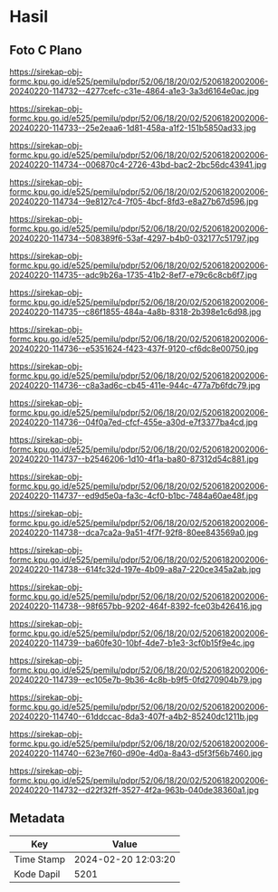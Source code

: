 # Hasil

## Foto C Plano

https://sirekap-obj-formc.kpu.go.id/e525/pemilu/pdpr/52/06/18/20/02/5206182002006-20240220-114732--4277cefc-c31e-4864-a1e3-3a3d6164e0ac.jpg

https://sirekap-obj-formc.kpu.go.id/e525/pemilu/pdpr/52/06/18/20/02/5206182002006-20240220-114733--25e2eaa6-1d81-458a-a1f2-151b5850ad33.jpg

https://sirekap-obj-formc.kpu.go.id/e525/pemilu/pdpr/52/06/18/20/02/5206182002006-20240220-114734--006870c4-2726-43bd-bac2-2bc56dc43941.jpg

https://sirekap-obj-formc.kpu.go.id/e525/pemilu/pdpr/52/06/18/20/02/5206182002006-20240220-114734--9e8127c4-7f05-4bcf-8fd3-e8a27b67d596.jpg

https://sirekap-obj-formc.kpu.go.id/e525/pemilu/pdpr/52/06/18/20/02/5206182002006-20240220-114734--508389f6-53af-4297-b4b0-032177c51797.jpg

https://sirekap-obj-formc.kpu.go.id/e525/pemilu/pdpr/52/06/18/20/02/5206182002006-20240220-114735--adc9b26a-1735-41b2-8ef7-e79c6c8cb6f7.jpg

https://sirekap-obj-formc.kpu.go.id/e525/pemilu/pdpr/52/06/18/20/02/5206182002006-20240220-114735--c86f1855-484a-4a8b-8318-2b398e1c6d98.jpg

https://sirekap-obj-formc.kpu.go.id/e525/pemilu/pdpr/52/06/18/20/02/5206182002006-20240220-114736--e5351624-f423-437f-9120-cf6dc8e00750.jpg

https://sirekap-obj-formc.kpu.go.id/e525/pemilu/pdpr/52/06/18/20/02/5206182002006-20240220-114736--c8a3ad6c-cb45-411e-944c-477a7b6fdc79.jpg

https://sirekap-obj-formc.kpu.go.id/e525/pemilu/pdpr/52/06/18/20/02/5206182002006-20240220-114736--04f0a7ed-cfcf-455e-a30d-e7f3377ba4cd.jpg

https://sirekap-obj-formc.kpu.go.id/e525/pemilu/pdpr/52/06/18/20/02/5206182002006-20240220-114737--b2546206-1d10-4f1a-ba80-87312d54c881.jpg

https://sirekap-obj-formc.kpu.go.id/e525/pemilu/pdpr/52/06/18/20/02/5206182002006-20240220-114737--ed9d5e0a-fa3c-4cf0-b1bc-7484a60ae48f.jpg

https://sirekap-obj-formc.kpu.go.id/e525/pemilu/pdpr/52/06/18/20/02/5206182002006-20240220-114738--dca7ca2a-9a51-4f7f-92f8-80ee843569a0.jpg

https://sirekap-obj-formc.kpu.go.id/e525/pemilu/pdpr/52/06/18/20/02/5206182002006-20240220-114738--614fc32d-197e-4b09-a8a7-220ce345a2ab.jpg

https://sirekap-obj-formc.kpu.go.id/e525/pemilu/pdpr/52/06/18/20/02/5206182002006-20240220-114738--98f657bb-9202-464f-8392-fce03b426416.jpg

https://sirekap-obj-formc.kpu.go.id/e525/pemilu/pdpr/52/06/18/20/02/5206182002006-20240220-114739--ba60fe30-10bf-4de7-b1e3-3cf0b15f9e4c.jpg

https://sirekap-obj-formc.kpu.go.id/e525/pemilu/pdpr/52/06/18/20/02/5206182002006-20240220-114739--ec105e7b-9b36-4c8b-b9f5-0fd270904b79.jpg

https://sirekap-obj-formc.kpu.go.id/e525/pemilu/pdpr/52/06/18/20/02/5206182002006-20240220-114740--61ddccac-8da3-407f-a4b2-85240dc1211b.jpg

https://sirekap-obj-formc.kpu.go.id/e525/pemilu/pdpr/52/06/18/20/02/5206182002006-20240220-114740--623e7f60-d90e-4d0a-8a43-d5f3f56b7460.jpg

https://sirekap-obj-formc.kpu.go.id/e525/pemilu/pdpr/52/06/18/20/02/5206182002006-20240220-114732--d22f32ff-3527-4f2a-963b-040de38360a1.jpg


## Metadata

| Key        | Value               |
| ---------- | ------------------- |
| Time Stamp | 2024-02-20 12:03:20 |
| Kode Dapil | 5201                |




